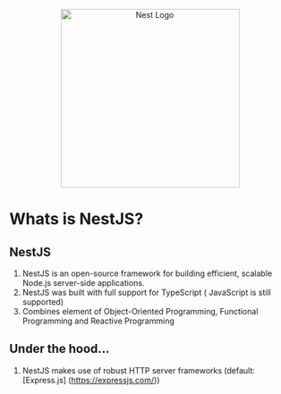 <p align="center">
    <a href="http://nestjs.com/" target="blank">
        <img src="https://nestjs.com/img/logo_text.svg" 
            width="320" 
                alt="Nest Logo" />
    </a>
</p>

# Whats is NestJS?

## NestJS

1. NestJS is an open-source framework for building efficient, scalable Node.js server-side applications.
2. NestJS was built with full support for TypeScript ( JavaScript is still supported)
3. Combines element of Object-Oriented Programming, Functional Programming and Reactive Programming

## Under the hood...

1. NestJS makes use of robust HTTP server frameworks (default: [Express.js] (https://expressjs.com/))